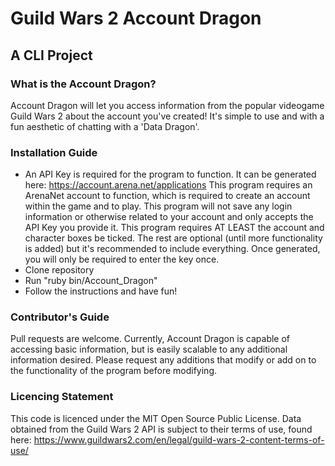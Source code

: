 # Guild Wars 2 Account Dragon

## A CLI Project

### What is the Account Dragon?
Account Dragon will let you access information from the popular videogame Guild Wars 2 about the account you've created! It's simple to use and with a fun aesthetic of chatting with a 'Data Dragon'.

### Installation Guide
- An API Key is required for the program to function. It can be generated here: https://account.arena.net/applications
    This program requires an ArenaNet account to function, which is required to create an account within the game and to play.
    This program will not save any login information or otherwise related to your account and only accepts the API Key you provide it.
    This program requires AT LEAST the account and character boxes be ticked. The rest are optional (until more functionality is added) but it's recommended to include everything.
    Once generated, you will only be required to enter the key once.
- Clone repository
- Run "ruby bin/Account_Dragon"
- Follow the instructions and have fun!

### Contributor's Guide
Pull requests are welcome. Currently, Account Dragon is capable of accessing basic information, but is easily scalable to any additional information desired. Please request any additions that modify or add on to the functionality of the program before modifying.

### Licencing Statement
This code is licenced under the MIT Open Source Public License. Data obtained from the Guild Wars 2 API is subject to their terms of use, found here: https://www.guildwars2.com/en/legal/guild-wars-2-content-terms-of-use/